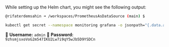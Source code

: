 
While setting up the Helm chart, you might see the following output:

```sh
@rifaterdemsahin ➜ /workspaces/PrometheusAsDataSource (main) $ 

kubectl get secret --namespace monitoring grafana -o jsonpath="{.data.admin-password}" | base64 --decode ; echo
```

👤 **Username:** `admin`
🔑 **Password:** `9zhsmjsxoVoG2m547IKU2Lw7i9qY5wJb5D9YSDCn`  
